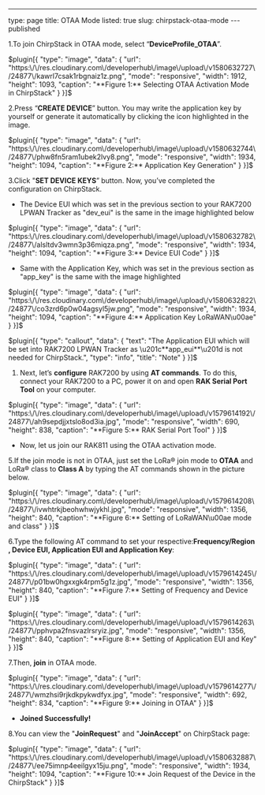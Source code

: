 ---
type: page
title: OTAA Mode
listed: true
slug: chirpstack-otaa-mode
---published

1.To join ChirpStack in OTAA mode, select “**DeviceProfile_OTAA**”.

$plugin[{
    "type": "image",
    "data": {
        "url": "https:\/\/res.cloudinary.com\/developerhub\/image\/upload\/v1580632727\/24877\/kawrl7csak1rbgnaiz1z.png",
        "mode": "responsive",
        "width": 1912,
        "height": 1093,
        "caption": "**Figure 1:** Selecting OTAA Activation Mode in ChirpStack"
    }
}]$

2.Press “**CREATE DEVICE**” button. You may write the application key by yourself or generate it automatically by clicking the icon highlighted in the image.

$plugin[{
    "type": "image",
    "data": {
        "url": "https:\/\/res.cloudinary.com\/developerhub\/image\/upload\/v1580632744\/24877\/phw8fn5ram1ubek2lvy8.png",
        "mode": "responsive",
        "width": 1934,
        "height": 1094,
        "caption": "**Figure 2:** Application Key Generation"
    }
}]$

3.Click "**SET DEVICE KEYS**” button. Now, you’ve completed the configuration on ChirpStack.

- The Device EUI which was set in the previous section to your RAK7200 LPWAN Tracker as "dev_eui" is the same in the image highlighted below

$plugin[{
    "type": "image",
    "data": {
        "url": "https:\/\/res.cloudinary.com\/developerhub\/image\/upload\/v1580632782\/24877\/alsltdv3wmn3p36miqza.png",
        "mode": "responsive",
        "width": 1934,
        "height": 1094,
        "caption": "**Figure 3:** Device EUI Code"
    }
}]$

- Same with the Application Key, which was set in the previous section as "app_key" is the same with the image highlighted

$plugin[{
    "type": "image",
    "data": {
        "url": "https:\/\/res.cloudinary.com\/developerhub\/image\/upload\/v1580632822\/24877\/co3zrd6p0w04agsyl5jw.png",
        "mode": "responsive",
        "width": 1934,
        "height": 1094,
        "caption": "**Figure 4:** Application Key LoRaWAN\u00ae"
    }
}]$

$plugin[{
    "type": "callout",
    "data": {
        "text": "The Application EUI which will be set into RAK7200 LPWAN Tracker as \u201c**app_eui**\u201d is not needed for ChirpStack.",
        "type": "info",
        "title": "Note"
    }
}]$

1. Next, let’s **configure** RAK7200 by using **AT commands**. To do this, connect your RAK7200 to a PC, power it on and open **RAK Serial Port Tool** on your computer.

$plugin[{
    "type": "image",
    "data": {
        "url": "https:\/\/res.cloudinary.com\/developerhub\/image\/upload\/v1579614192\/24877\/ah9sepdjjxtslo8od3ia.jpg",
        "mode": "responsive",
        "width": 690,
        "height": 838,
        "caption": "**Figure 5:** RAK Serial Port Tool"
    }
}]$

- Now, let us join our RAK811 using the OTAA activation mode.

5.If the join mode is not in OTAA, just set the LoRa® join mode to **OTAA** and LoRa® class to **Class A** by typing the AT commands shown in the picture below.

$plugin[{
    "type": "image",
    "data": {
        "url": "https:\/\/res.cloudinary.com\/developerhub\/image\/upload\/v1579614208\/24877\/ivwhtrkjbeohwhwjykhl.jpg",
        "mode": "responsive",
        "width": 1356,
        "height": 840,
        "caption": "**Figure 6:** Setting of LoRaWAN\u00ae mode and class"
    }
}]$

6.Type the following AT command to set your respective:**Frequency/Region , Device EUI, Application EUI and Application Key**:

$plugin[{
    "type": "image",
    "data": {
        "url": "https:\/\/res.cloudinary.com\/developerhub\/image\/upload\/v1579614245\/24877\/p01bw0hgxxgk4rpm5g1z.jpg",
        "mode": "responsive",
        "width": 1356,
        "height": 840,
        "caption": "**Figure 7:** Setting of Frequency and Device EUI"
    }
}]$

$plugin[{
    "type": "image",
    "data": {
        "url": "https:\/\/res.cloudinary.com\/developerhub\/image\/upload\/v1579614263\/24877\/pphvpa2fnsvazlrsryiz.jpg",
        "mode": "responsive",
        "width": 1356,
        "height": 840,
        "caption": "**Figure 8:** Setting of Application EUI and Key"
    }
}]$

7.Then, **join** in OTAA mode.

$plugin[{
    "type": "image",
    "data": {
        "url": "https:\/\/res.cloudinary.com\/developerhub\/image\/upload\/v1579614277\/24877\/wmzhsi9rjkdkpykwdfyx.jpg",
        "mode": "responsive",
        "width": 692,
        "height": 834,
        "caption": "**Figure 9:** Joining in OTAA"
    }
}]$

- **Joined Successfully!**

8.You can view the "**JoinRequest**" and "**JoinAccept**" on ChirpStack page:

$plugin[{
    "type": "image",
    "data": {
        "url": "https:\/\/res.cloudinary.com\/developerhub\/image\/upload\/v1580632887\/24877\/ee75imnp4eeilgyx15ju.png",
        "mode": "responsive",
        "width": 1934,
        "height": 1094,
        "caption": "**Figure 10:** Join Request of the Device in the ChirpStack"
    }
}]$

